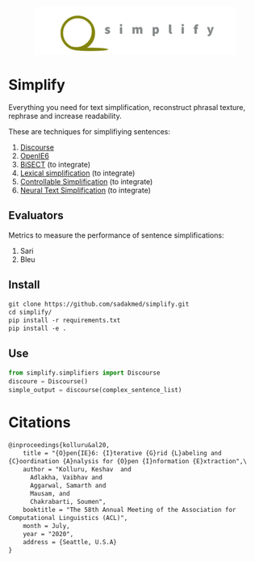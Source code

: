 <p align="center">
    <br>
    <img src="docs/source/images/simplify_logo.png" width="400"/>
    <br>
<p>

# Simplify

Everything you need for text simplification, reconstruct phrasal texture, rephrase and increase readability.




These are techniques for simplifiying sentences:

1. [Discourse](https://github.com/Lambda-3/DiscourseSimplification)
2. [OpenIE6](https://github.com/dair-iitd/openie6)
3. [BiSECT](https://github.com/mounicam/BiSECT) (to integrate)
4. [Lexical simplification](https://github.com/mounicam/lexical_simplification) (to integrate)
5. [Controllable Simplification](https://github.com/mounicam/controllable_simplification) (to integrate)
6. [Neural Text Simplification](https://github.com/senisioi/NeuralTextSimplification) (to integrate)



## Evaluators

Metrics to measure the performance of sentence simplifications:

1. Sari
2. Bleu

## Install

```shell
git clone https://github.com/sadakmed/simplify.git
cd simplify/
pip install -r requirements.txt
pip install -e .
```
## Use
    
```python
from simplify.simplifiers import Discourse
discoure = Discourse()
simple_output = discourse(complex_sentence_list)
```
    
# Citations
```
@inproceedings{kolluru&al20,
    title = "{O}pen{IE}6: {I}terative {G}rid {L}abeling and {C}oordination {A}nalysis for {O}pen {I}nformation {E}xtraction",\
    author = "Kolluru, Keshav  and
      Adlakha, Vaibhav and
      Aggarwal, Samarth and
      Mausam, and
      Chakrabarti, Soumen",
    booktitle = "The 58th Annual Meeting of the Association for Computational Linguistics (ACL)",
    month = July,
    year = "2020",
    address = {Seattle, U.S.A}
}


```
